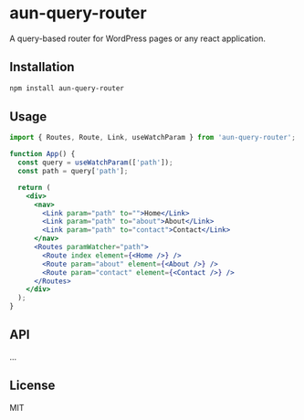 # aun-query-router

A query-based router for WordPress pages or any react application.

## Installation

```bash
npm install aun-query-router
```

## Usage
```jsx
import { Routes, Route, Link, useWatchParam } from 'aun-query-router';

function App() {
  const query = useWatchParam(['path']);
  const path = query['path'];

  return (
    <div>
      <nav>
        <Link param="path" to="">Home</Link>
        <Link param="path" to="about">About</Link>
        <Link param="path" to="contact">Contact</Link>
      </nav>
      <Routes paramWatcher="path">
        <Route index element={<Home />} />
        <Route param="about" element={<About />} />
        <Route param="contact" element={<Contact />} />
      </Routes>
    </div>
  );
}
```

## API
...

## License
MIT